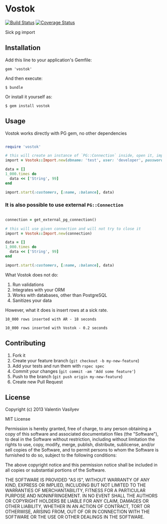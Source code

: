 # Vostok

[![Build Status](https://travis-ci.org/Valve/vostok.png)](https://travis-ci.org/Valve/vostok)
[![Coverage Status](https://coveralls.io/repos/Valve/vostok/badge.png?branch=master)](https://coveralls.io/r/Valve/vostok)

Sick pg import

## Installation

Add this line to your application's Gemfile:

    gem 'vostok'

And then execute:

    $ bundle

Or install it yourself as:

    $ gem install vostok

## Usage

Vostok works directly with PG gem, no other dependencies

```ruby

require 'vostok'

# this will create an instance of `PG::Connection` inside, open it, import data and close it
import = Vostok::Import.new(dbname: 'test', user: 'developer', password: 'r00t')

data = []
1_000.times do
  data << ['String', 99]
end

import.start(:customers, [:name, :balance], data)

```

### It is also possible to use external `PG::Connection`

```ruby

connection = get_external_pg_connection()

# this will use given connection and will not try to close it
import = Vostok::Import.new(connection)

data = []
1_000.times do
  data << ['String', 99]
end

import.start(:customers, [:name, :balance], data)

```

What Vostok does not do:

1. Run validations
2. Integrates with your ORM
3. Works with databases, other than PostgreSQL
4. Sanitizes your data

However, what it does is insert rows at a sick rate.

`
10_000 rows inserted with AR - 18 seconds
`

`
10_000 rows inserted with Vostok - 0.2 seconds
`


## Contributing

1. Fork it
2. Create your feature branch (`git checkout -b my-new-feature`)
3. Add your tests and run them with `rspec spec`
4. Commit your changes (`git commit -am 'Add some feature'`)
5. Push to the branch (`git push origin my-new-feature`)
6. Create new Pull Request


## License


Copyright (c) 2013 Valentin Vasilyev

MIT License

Permission is hereby granted, free of charge, to any person obtaining
a copy of this software and associated documentation files (the
"Software"), to deal in the Software without restriction, including
without limitation the rights to use, copy, modify, merge, publish,
distribute, sublicense, and/or sell copies of the Software, and to
permit persons to whom the Software is furnished to do so, subject to
the following conditions:

The above copyright notice and this permission notice shall be
included in all copies or substantial portions of the Software.

THE SOFTWARE IS PROVIDED "AS IS", WITHOUT WARRANTY OF ANY KIND,
EXPRESS OR IMPLIED, INCLUDING BUT NOT LIMITED TO THE WARRANTIES OF
MERCHANTABILITY, FITNESS FOR A PARTICULAR PURPOSE AND
NONINFRINGEMENT. IN NO EVENT SHALL THE AUTHORS OR COPYRIGHT HOLDERS BE
LIABLE FOR ANY CLAIM, DAMAGES OR OTHER LIABILITY, WHETHER IN AN ACTION
OF CONTRACT, TORT OR OTHERWISE, ARISING FROM, OUT OF OR IN CONNECTION
WITH THE SOFTWARE OR THE USE OR OTHER DEALINGS IN THE SOFTWARE.
